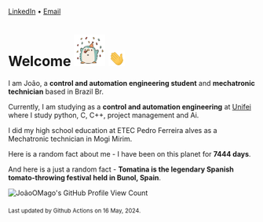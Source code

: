 [LinkedIn](https://www.linkedin.com/in/joão-pedro-gozzoli-b95641301/) &bull;
[Email](joaopedrogozzoli@gmail.com)

# Welcome <img src="happy.gif" height="64px" /> <img src="wave.gif" height="32px" />

I am João, a  **control and automation engineering student** and **mechatronic technician** based in Brazil Br.

Currently, I am studying as a **control and automation engineering** at [Unifei](https://unifei.edu.br) where I study python, C, C++, project management and Ai.

I did my high school education at ETEC Pedro Ferreira alves as a Mechatronic technician in Mogi Mirim.

Here is a random fact about me - I have been on this planet for **7444 days**.

And here is a just a random fact -  **Tomatina is the legendary Spanish tomato-throwing festival held in Bunol, Spain**.

![JoãoOMago's GitHub Profile View Count](https://komarev.com/ghpvc/?username=JoaoOMago)

<sub>Last updated by Github Actions on 16 May, 2024.</sub>
